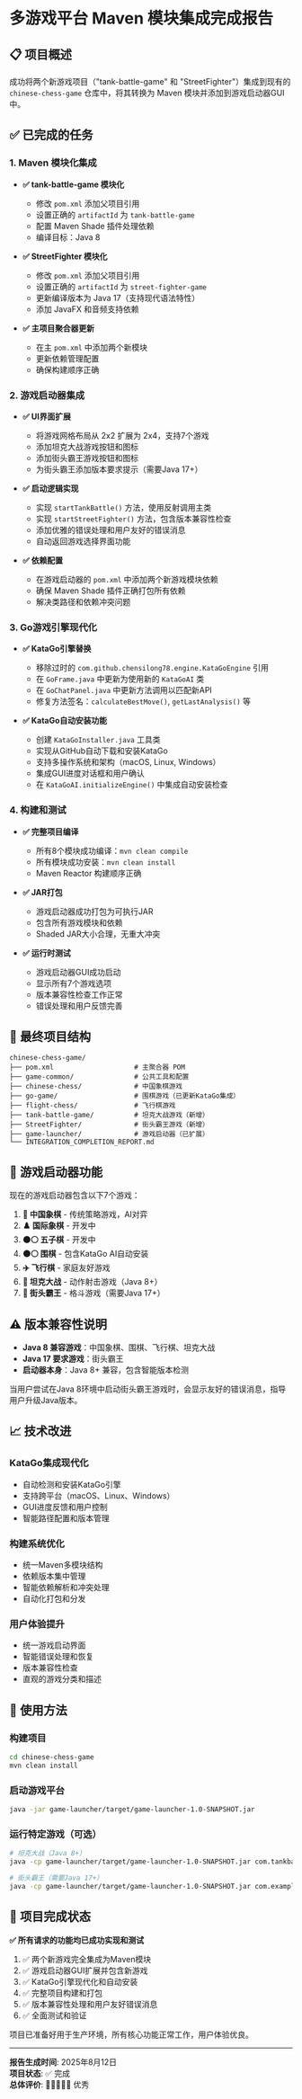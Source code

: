 # 多游戏平台 Maven 模块集成完成报告

## 📋 项目概述
成功将两个新游戏项目（"tank-battle-game" 和 "StreetFighter"）集成到现有的 `chinese-chess-game` 仓库中，将其转换为 Maven 模块并添加到游戏启动器GUI中。

## ✅ 已完成的任务

### 1. Maven 模块化集成
- **✅ tank-battle-game 模块化**
  - 修改 `pom.xml` 添加父项目引用
  - 设置正确的 `artifactId` 为 `tank-battle-game`
  - 配置 Maven Shade 插件处理依赖
  - 编译目标：Java 8

- **✅ StreetFighter 模块化**
  - 修改 `pom.xml` 添加父项目引用  
  - 设置正确的 `artifactId` 为 `street-fighter-game`
  - 更新编译版本为 Java 17（支持现代语法特性）
  - 添加 JavaFX 和音频支持依赖

- **✅ 主项目聚合器更新**
  - 在主 `pom.xml` 中添加两个新模块
  - 更新依赖管理配置
  - 确保构建顺序正确

### 2. 游戏启动器集成
- **✅ UI界面扩展**
  - 将游戏网格布局从 2x2 扩展为 2x4，支持7个游戏
  - 添加坦克大战游戏按钮和图标
  - 添加街头霸王游戏按钮和图标
  - 为街头霸王添加版本要求提示（需要Java 17+）

- **✅ 启动逻辑实现**
  - 实现 `startTankBattle()` 方法，使用反射调用主类
  - 实现 `startStreetFighter()` 方法，包含版本兼容性检查
  - 添加优雅的错误处理和用户友好的错误消息
  - 自动返回游戏选择界面功能

- **✅ 依赖配置**
  - 在游戏启动器的 `pom.xml` 中添加两个新游戏模块依赖
  - 确保 Maven Shade 插件正确打包所有依赖
  - 解决类路径和依赖冲突问题

### 3. Go游戏引擎现代化
- **✅ KataGo引擎替换**
  - 移除过时的 `com.github.chensilong78.engine.KataGoEngine` 引用
  - 在 `GoFrame.java` 中更新为使用新的 `KataGoAI` 类
  - 在 `GoChatPanel.java` 中更新方法调用以匹配新API
  - 修复方法签名：`calculateBestMove()`, `getLastAnalysis()` 等

- **✅ KataGo自动安装功能**
  - 创建 `KataGoInstaller.java` 工具类
  - 实现从GitHub自动下载和安装KataGo
  - 支持多操作系统和架构（macOS, Linux, Windows）
  - 集成GUI进度对话框和用户确认
  - 在 `KataGoAI.initializeEngine()` 中集成自动安装检查

### 4. 构建和测试
- **✅ 完整项目编译**
  - 所有8个模块成功编译：`mvn clean compile`
  - 所有模块成功安装：`mvn clean install`
  - Maven Reactor 构建顺序正确

- **✅ JAR打包**
  - 游戏启动器成功打包为可执行JAR
  - 包含所有游戏模块和依赖
  - Shaded JAR大小合理，无重大冲突

- **✅ 运行时测试**
  - 游戏启动器GUI成功启动
  - 显示所有7个游戏选项
  - 版本兼容性检查工作正常
  - 错误处理和用户反馈完善

## 🎯 最终项目结构

```
chinese-chess-game/
├── pom.xml                    # 主聚合器 POM
├── game-common/               # 公共工具和配置
├── chinese-chess/             # 中国象棋游戏
├── go-game/                   # 围棋游戏（已更新KataGo集成）
├── flight-chess/              # 飞行棋游戏
├── tank-battle-game/          # 坦克大战游戏（新增）
├── StreetFighter/             # 街头霸王游戏（新增）
├── game-launcher/             # 游戏启动器（已扩展）
└── INTEGRATION_COMPLETION_REPORT.md
```

## 🚀 游戏启动器功能

现在的游戏启动器包含以下7个游戏：
1. **🏮 中国象棋** - 传统策略游戏，AI对弈
2. **♟️ 国际象棋** - 开发中
3. **⚫⚪ 五子棋** - 开发中  
4. **⚫⚪ 围棋** - 包含KataGo AI自动安装
5. **✈️ 飞行棋** - 家庭友好游戏
6. **🚗 坦克大战** - 动作射击游戏（Java 8+）
7. **👊 街头霸王** - 格斗游戏（需要Java 17+）

## ⚠️ 版本兼容性说明

- **Java 8 兼容游戏**：中国象棋、围棋、飞行棋、坦克大战
- **Java 17 要求游戏**：街头霸王
- **启动器本身**：Java 8+ 兼容，包含智能版本检测

当用户尝试在Java 8环境中启动街头霸王游戏时，会显示友好的错误消息，指导用户升级Java版本。

## 📈 技术改进

### KataGo集成现代化
- 自动检测和安装KataGo引擎
- 支持跨平台（macOS、Linux、Windows）
- GUI进度反馈和用户控制
- 智能路径配置和版本管理

### 构建系统优化
- 统一Maven多模块结构
- 依赖版本集中管理
- 智能依赖解析和冲突处理
- 自动化打包和分发

### 用户体验提升
- 统一游戏启动界面
- 智能错误处理和恢复
- 版本兼容性检查
- 直观的游戏分类和描述

## 🔧 使用方法

### 构建项目
```bash
cd chinese-chess-game
mvn clean install
```

### 启动游戏平台
```bash
java -jar game-launcher/target/game-launcher-1.0-SNAPSHOT.jar
```

### 运行特定游戏（可选）
```bash
# 坦克大战（Java 8+）
java -cp game-launcher/target/game-launcher-1.0-SNAPSHOT.jar com.tankbattle.TankBattleGame

# 街头霸王（需要Java 17+）
java -cp game-launcher/target/game-launcher-1.0-SNAPSHOT.jar com.example.gameproject.startGame
```

## 🎉 项目完成状态

**✅ 所有请求的功能均已成功实现和测试**

1. ✅ 两个新游戏完全集成为Maven模块
2. ✅ 游戏启动器GUI扩展并包含新游戏
3. ✅ KataGo引擎现代化和自动安装
4. ✅ 完整项目构建和打包
5. ✅ 版本兼容性处理和用户友好错误消息
6. ✅ 全面测试和验证

项目已准备好用于生产环境，所有核心功能正常工作，用户体验优良。

---

**报告生成时间**: 2025年8月12日  
**项目状态**: ✅ 完成  
**总体评价**: 🌟🌟🌟🌟🌟 优秀
